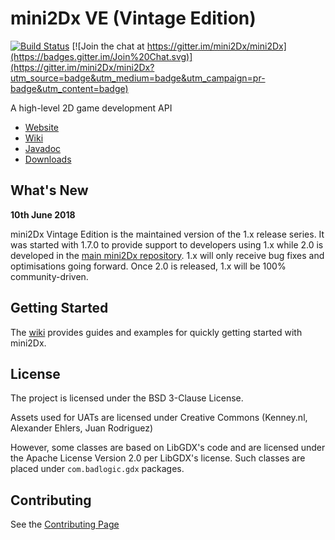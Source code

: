 mini2Dx VE (Vintage Edition)
=======

[![Build Status](https://travis-ci.org/mini2Dx/mini2Dx-ve.svg?branch=master)](https://travis-ci.org/mini2Dx/mini2Dx-ve)
[![Join the chat at https://gitter.im/mini2Dx/mini2Dx](https://badges.gitter.im/Join%20Chat.svg)](https://gitter.im/mini2Dx/mini2Dx?utm_source=badge&utm_medium=badge&utm_campaign=pr-badge&utm_content=badge)

A high-level 2D game development API

*   [Website](https://mini2Dx.org/)
*   [Wiki](https://github.com/mini2Dx/mini2Dx-ve/wiki)
*   [Javadoc](https://mini2dx.org/documentation.html)
*   [Downloads](https://mini2dx.org/downloads.html)

What's New
---------------------

__10th June 2018__

mini2Dx Vintage Edition is the maintained version of the 1.x release series. It was started with 1.7.0 to provide support to developers using 1.x while 2.0 is developed in the [main mini2Dx repository](https://github.com/mini2Dx/mini2Dx). 1.x will only receive bug fixes and optimisations going forward. Once 2.0 is released, 1.x will be 100% community-driven.

Getting Started
---------------------

The [wiki](https://github.com/mini2Dx/mini2Dx-ve/wiki) provides guides and examples for quickly getting started with mini2Dx.

License
---------------------

The project is licensed under the BSD 3-Clause License.

Assets used for UATs are licensed under Creative Commons (Kenney.nl, Alexander Ehlers, Juan Rodriguez)

However, some classes are based on LibGDX's code and are licensed under the Apache License Version 2.0 per LibGDX's license. Such classes are placed under ```com.badlogic.gdx``` packages.

Contributing
---------------------

See the [Contributing Page](https://github.com/mini2Dx/mini2Dx/blob/master/CONTRIBUTING.md)

